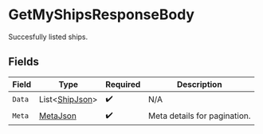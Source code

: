 # GetMyShipsResponseBody

Succesfully listed ships.


## Fields

| Field                                                 | Type                                                  | Required                                              | Description                                           |
| ----------------------------------------------------- | ----------------------------------------------------- | ----------------------------------------------------- | ----------------------------------------------------- |
| `Data`                                                | List<[ShipJson](../../Models/Components/ShipJson.md)> | :heavy_check_mark:                                    | N/A                                                   |
| `Meta`                                                | [MetaJson](../../Models/Components/MetaJson.md)       | :heavy_check_mark:                                    | Meta details for pagination.                          |